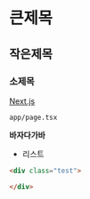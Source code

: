 # 큰제목

## 작은제목

### 소제목

[Next.js](https://nextjs.org)

`app/page.tsx`

**바자다가바**

- 리스트

```html
<div class="test">

</div>
```
